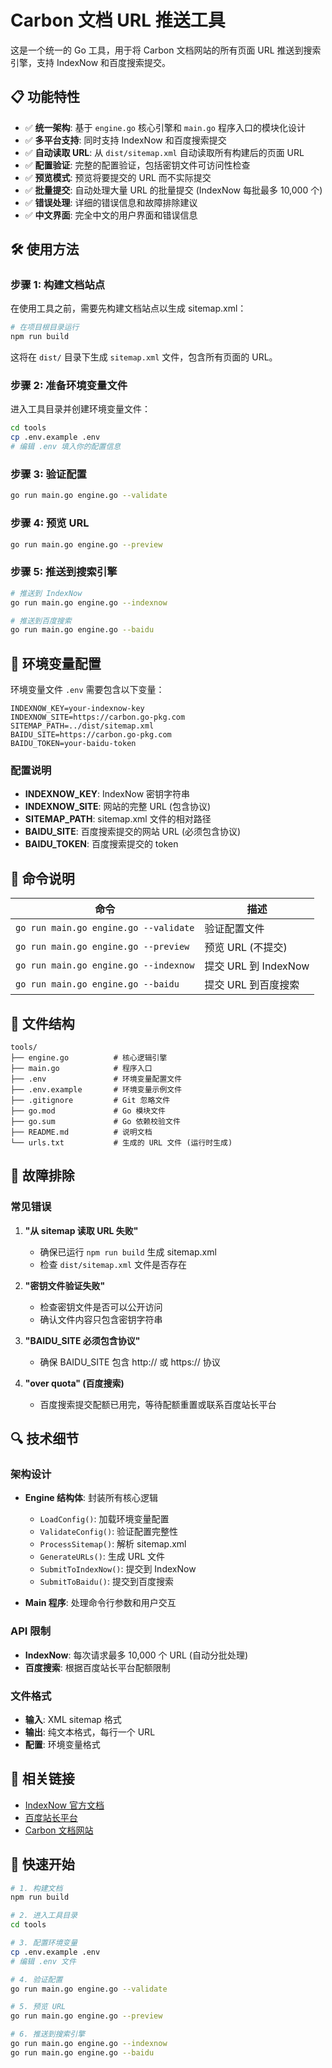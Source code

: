 # Carbon 文档 URL 推送工具

这是一个统一的 Go 工具，用于将 Carbon 文档网站的所有页面 URL 推送到搜索引擎，支持 IndexNow 和百度搜索提交。

## 📋 功能特性

- ✅ **统一架构**: 基于 `engine.go` 核心引擎和 `main.go` 程序入口的模块化设计
- ✅ **多平台支持**: 同时支持 IndexNow 和百度搜索提交
- ✅ **自动读取 URL**: 从 `dist/sitemap.xml` 自动读取所有构建后的页面 URL
- ✅ **配置验证**: 完整的配置验证，包括密钥文件可访问性检查
- ✅ **预览模式**: 预览将要提交的 URL 而不实际提交
- ✅ **批量提交**: 自动处理大量 URL 的批量提交 (IndexNow 每批最多 10,000 个)
- ✅ **错误处理**: 详细的错误信息和故障排除建议
- ✅ **中文界面**: 完全中文的用户界面和错误信息

## 🛠️ 使用方法

### 步骤 1: 构建文档站点

在使用工具之前，需要先构建文档站点以生成 sitemap.xml：

```bash
# 在项目根目录运行
npm run build
```

这将在 `dist/` 目录下生成 `sitemap.xml` 文件，包含所有页面的 URL。

### 步骤 2: 准备环境变量文件

进入工具目录并创建环境变量文件：

```bash
cd tools
cp .env.example .env
# 编辑 .env 填入你的配置信息
```

### 步骤 3: 验证配置

```bash
go run main.go engine.go --validate
```

### 步骤 4: 预览 URL

```bash
go run main.go engine.go --preview
```

### 步骤 5: 推送到搜索引擎

```bash
# 推送到 IndexNow
go run main.go engine.go --indexnow

# 推送到百度搜索
go run main.go engine.go --baidu
```

## 📝 环境变量配置

环境变量文件 `.env` 需要包含以下变量：

```env
INDEXNOW_KEY=your-indexnow-key
INDEXNOW_SITE=https://carbon.go-pkg.com
SITEMAP_PATH=../dist/sitemap.xml
BAIDU_SITE=https://carbon.go-pkg.com
BAIDU_TOKEN=your-baidu-token
```

### 配置说明

- **INDEXNOW_KEY**: IndexNow 密钥字符串
- **INDEXNOW_SITE**: 网站的完整 URL (包含协议)
- **SITEMAP_PATH**: sitemap.xml 文件的相对路径
- **BAIDU_SITE**: 百度搜索提交的网站 URL (必须包含协议)
- **BAIDU_TOKEN**: 百度搜索提交的 token

## 🔧 命令说明

| 命令 | 描述 |
|------|------|
| `go run main.go engine.go --validate` | 验证配置文件 |
| `go run main.go engine.go --preview` | 预览 URL (不提交) |
| `go run main.go engine.go --indexnow` | 提交 URL 到 IndexNow |
| `go run main.go engine.go --baidu` | 提交 URL 到百度搜索 |

## 📁 文件结构

```
tools/
├── engine.go          # 核心逻辑引擎
├── main.go            # 程序入口
├── .env               # 环境变量配置文件
├── .env.example       # 环境变量示例文件
├── .gitignore         # Git 忽略文件
├── go.mod             # Go 模块文件
├── go.sum             # Go 依赖校验文件
├── README.md          # 说明文档
└── urls.txt           # 生成的 URL 文件 (运行时生成)
```

## 🚨 故障排除

### 常见错误

1. **"从 sitemap 读取 URL 失败"**
   - 确保已运行 `npm run build` 生成 sitemap.xml
   - 检查 `dist/sitemap.xml` 文件是否存在

2. **"密钥文件验证失败"**
   - 检查密钥文件是否可以公开访问
   - 确认文件内容只包含密钥字符串

3. **"BAIDU_SITE 必须包含协议"**
   - 确保 BAIDU_SITE 包含 http:// 或 https:// 协议

4. **"over quota" (百度搜索)**
   - 百度搜索提交配额已用完，等待配额重置或联系百度站长平台

## 🔍 技术细节

### 架构设计

- **Engine 结构体**: 封装所有核心逻辑
  - `LoadConfig()`: 加载环境变量配置
  - `ValidateConfig()`: 验证配置完整性
  - `ProcessSitemap()`: 解析 sitemap.xml
  - `GenerateURLs()`: 生成 URL 文件
  - `SubmitToIndexNow()`: 提交到 IndexNow
  - `SubmitToBaidu()`: 提交到百度搜索

- **Main 程序**: 处理命令行参数和用户交互

### API 限制

- **IndexNow**: 每次请求最多 10,000 个 URL (自动分批处理)
- **百度搜索**: 根据百度站长平台配额限制

### 文件格式

- **输入**: XML sitemap 格式
- **输出**: 纯文本格式，每行一个 URL
- **配置**: 环境变量格式

## 📖 相关链接

- [IndexNow 官方文档](https://www.indexnow.org/)
- [百度站长平台](https://ziyuan.baidu.com/linksubmit/index)
- [Carbon 文档网站](https://carbon.go-pkg.com/)

## 🚀 快速开始

```bash
# 1. 构建文档
npm run build

# 2. 进入工具目录
cd tools

# 3. 配置环境变量
cp .env.example .env
# 编辑 .env 文件

# 4. 验证配置
go run main.go engine.go --validate

# 5. 预览 URL
go run main.go engine.go --preview

# 6. 推送到搜索引擎
go run main.go engine.go --indexnow
go run main.go engine.go --baidu
``` 